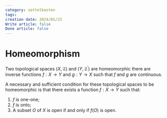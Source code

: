 ```yaml
---
category: zettelkasten
tags: 
creation date: 2024/01/23
Write article: false
Done article: false
---
```

# Homeomorphism

Two topological spaces $(X, \mathfrak{S})$ and $(Y, \mathfrak{S}^\prime)$ are homeomorphic there are inverse functions $f: X \rightarrow Y$ and $g: Y \rightarrow X$ such that $f$ and $g$ are continuous.

A necessary and sufficient condition for these topological spaces to be homeomorphic is that there exists a function $f: X \rightarrow Y$ such that:
1. $f$ is one-one;
2. $f$ is onto;
3. A subset $O$ of $X$ is open if and only if $f(O)$ is open.